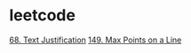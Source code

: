 # leetcode

[68. Text Justification](https://github.com/soonlive/blog/issues/1)
[149. Max Points on a Line](https://github.com/soonlive/blog/issues/2)
